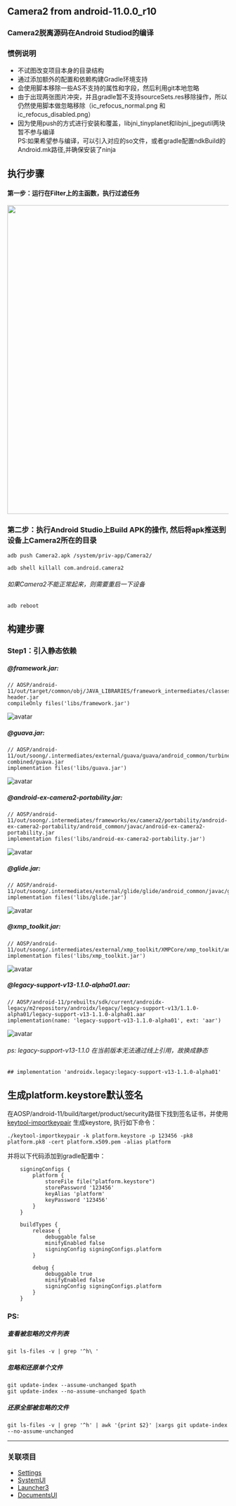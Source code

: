 ## Camera2 from android-11.0.0_r10
### Camera2脱离源码在Android Studiod的编译

### 惯例说明
* 不试图改变项目本身的目录结构
* 通过添加额外的配置和依赖构建Gradle环境支持
* 会使用脚本移除一些AS不支持的属性和字段，然后利用git本地忽略
* 由于出现两张图片冲突，并且gradle暂不支持sourceSets.res移除操作，所以仍然使用脚本做忽略移除（ic_refocus_normal.png 和 ic_refocus_disabled.png）
* 因为使用push的方式进行安装和覆盖，libjni_tinyplanet和libjni_jpegutil两块暂不参与编译  
	PS:如果希望参与编译，可以引入对应的so文件，或者gradle配置ndkBuild的Android.mk路径,并确保安装了ninja


## 执行步骤
#### 第一步：运行在Filter上的主函数，执行过滤任务
<img src="images/filter_main.png" width = "698" height = "702"/>

### 第二步：执行Android Studio上Build APK的操作, 然后将apk推送到设备上Camera2所在的目录

```
adb push Camera2.apk /system/priv-app/Camera2/

adb shell killall com.android.camera2
```
######  如果Camera2不能正常起来，则需要重启一下设备
```
adb reboot
```


## 构建步骤

### Step1：引入静态依赖
##### @framework.jar:
```
// AOSP/android-11/out/target/common/obj/JAVA_LIBRARIES/framework_intermediates/classes-header.jar
compileOnly files('libs/framework.jar')
```
![avatar](images/framework.png)

##### @guava.jar:
```
// AOSP/android-11/out/soong/.intermediates/external/guava/guava/android_common/turbine-combined/guava.jar
implementation files('libs/guava.jar')
```
![avatar](images/guava.png)


##### @android-ex-camera2-portability.jar:
```
// AOSP/android-11/out/soong/.intermediates/frameworks/ex/camera2/portability/android-ex-camera2-portability/android_common/javac/android-ex-camera2-portability.jar
implementation files('libs/android-ex-camera2-portability.jar')
```
![avatar](images/android-ex-camera2-portability.png)


##### @glide.jar:
```
// AOSP/android-11/out/soong/.intermediates/external/glide/glide/android_common/javac/glide.jar
implementation files('libs/glide.jar')
```
![avatar](images/glide.png)


##### @xmp_toolkit.jar:
```
// AOSP/android-11/out/soong/.intermediates/external/xmp_toolkit/XMPCore/xmp_toolkit/android_common/javac/xmp_toolkit.jar
implementation files('libs/xmp_toolkit.jar')
```
![avatar](images/xmp_toolkit.png)


##### @legacy-support-v13-1.1.0-alpha01.aar:
```
// AOSP/android-11/prebuilts/sdk/current/androidx-legacy/m2repository/androidx/legacy/legacy-support-v13/1.1.0-alpha01/legacy-support-v13-1.1.0-alpha01.aar
implementation(name: 'legacy-support-v13-1.1.0-alpha01', ext: 'aar')
```


![avatar](images/legacy-support-v13-1.1.0-alpha01.png)
###### ps: legacy-support-v13-1.1.0 在当前版本无法通过线上引用，故换成静态
```
## implementation 'androidx.legacy:legacy-support-v13-1.1.0-alpha01'
```




## 生成platform.keystore默认签名

在AOSP/android-11/build/target/product/security路径下找到签名证书，并使用 [keytool-importkeypair](https://github.com/getfatday/keytool-importkeypair) 生成keystore,
执行如下命令：  

```
./keytool-importkeypair -k platform.keystore -p 123456 -pk8 platform.pk8 -cert platform.x509.pem -alias platform
```

并将以下代码添加到gradle配置中：

```
    signingConfigs {
        platform {
            storeFile file("platform.keystore")
            storePassword '123456'
            keyAlias 'platform'
            keyPassword '123456'
        }
    }

    buildTypes {
        release {
            debuggable false
            minifyEnabled false
            signingConfig signingConfigs.platform
        }

        debug {
            debuggable true
            minifyEnabled false
            signingConfig signingConfigs.platform
        }
    }
```

### PS:
##### 查看被忽略的文件列表
```
git ls-files -v | grep '^h\ '
```  

##### 忽略和还原单个文件
``` 
git update-index --assume-unchanged $path
git update-index --no-assume-unchanged $path
``` 

##### 还原全部被忽略的文件
```
git ls-files -v | grep '^h' | awk '{print $2}' |xargs git update-index --no-assume-unchanged 
```

---

### 关联项目
* [Settings](https://github.com/siren-ocean/Settings)
* [SystemUI](https://github.com/siren-ocean/SystemUI)
* [Launcher3](https://github.com/siren-ocean/Launcher3)
* [DocumentsUI](https://github.com/siren-ocean/DocumentsUI)